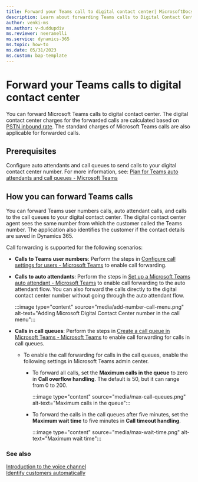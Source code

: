 ```yaml
---
title: Forward your Teams call to digital contact center| MicrosoftDocs 
description: Learn about forwarding Teams calls to Digital Contact Center Platform
author: venki-ms 
ms.author: v-duddupdiv
ms.reviewer: neeranelli
ms.service: dynamics-365 
ms.topic: how-to 
ms.date: 05/31/2023 
ms.custom: bap-template 
---
```


# Forward your Teams calls to digital contact center

You can forward Microsoft Teams calls to digital contact center.
The digital contact center charges for the forwarded calls are calculated based on [PSTN inbound rate](voice-channel-pricing-scenarios.md). The standard charges of Microsoft Teams calls are also applicable for forwarded calls.

## Prerequisites

Configure auto attendants and call queues to send calls to your digital contact center number. For more information, see: [Plan for Teams auto attendants and call queues - Microsoft Teams](/microsoftteams/plan-auto-attendant-call-queue#prerequisites)

## How you can forward Teams calls
You can forward Teams user numbers calls, auto attendant calls, and calls to the call queues to your digital contact center. The digital contact center agent sees the same number from which the customer called the Teams number. The application also identifies the customer if the contact details are saved in Dynamics 365.

Call forwarding is supported for the following scenarios:
- **Calls to Teams user numbers**: Perform the steps in [Configure call settings for users - Microsoft Teams](/microsoftteams/user-call-settings#use-the-teams-admin-center) to enable call forwarding.
- **Calls to auto attendants**: Perform the steps in [Set up a Microsoft Teams auto attendant - Microsoft Teams](/microsoftteams/create-a-phone-system-auto-attendant#external-phone-number-transfers---technical-details) to enable call forwarding to the auto attendant flow. You can also forward the calls directly to the digital contact center number without going through the auto attendant flow.

   :::image type="content" source="media/add-number-call-menu.png" alt-text="Adding Microsoft Digital Contact Center number in the call menu":::

- **Calls in call queues**: Perform the steps in [Create a call queue in Microsoft Teams - Microsoft Teams](/microsoftteams/create-a-phone-system-call-queue) to enable call forwarding for calls in call queues.
    - To enable the call forwarding for calls in the call queues, enable the following settings in Microsoft Teams admin center.
      - To forward all calls, set the **Maximum calls in the queue** to zero in **Call overflow handling**. The default is 50, but it can range from 0 to 200.

          :::image type="content" source="media/max-call-queues.png" alt-text="Maximum calls in the queue":::

      - To forward the calls in the call queues after five minutes, set the **Maximum wait time** to five minutes in **Call timeout handling**.

         :::image type="content" source="media/max-wait-time.png" alt-text="Maximum wait time":::

### See also

[Introduction to the voice channel](voice-channel.md)  
[Identify customers automatically](record-identification-rule.md)  